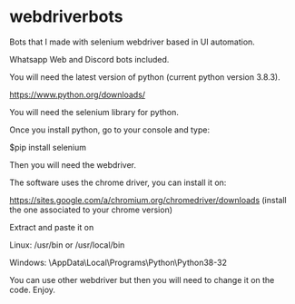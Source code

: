 # webdriverbots
Bots that I made with selenium webdriver based in UI automation.


Whatsapp Web and Discord bots included.

You will need the latest version of python (current python version 3.8.3).

https://www.python.org/downloads/ 

You will need the selenium library for python. 

Once you install python, go to your console and type: 

$pip install selenium 

Then you will need the webdriver.

The software uses the chrome driver, you can install it on: 

https://sites.google.com/a/chromium.org/chromedriver/downloads (install the one associated to your chrome version) 

Extract and paste it on 

Linux: /usr/bin or /usr/local/bin 

Windows: \AppData\Local\Programs\Python\Python38-32 

You can use other webdriver but then you will need to change it on the code. Enjoy.
